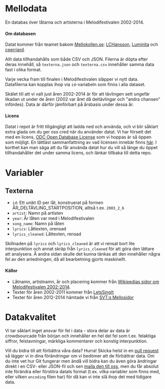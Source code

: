 # Mellodata

En databas över låtarna och artisterna i Melodifestivalen 2002-2014.

#### Om databasen

Datat kommer från teamet bakom [Mellokollen.se](http://www.mellokollen.se): [LCHansson](https://github.com/LCHansson/), [Luminita](https://github.com/luminita) och [cperriard](https://github.com/cperriard).

Allt data tillhandahålls som både CSV och JSON. Filerna är döpta efter deras innehåll, så `texterna.json` och `texterna.csv` innehåller samma data fast i olika format.

Varje vecka fram till finalen i Melodifestivalen släpper vi nytt data. Datafilerna kan kopplas ihop via `id`-variabeln som finns i alla dataset.

Skälet till att vi valt just åren 2002-2014 är för att tävlingen sett ungefär likadan ut under de åren (2002 var året då deltävlingar och "andra chansen" infördes). Data är därför jämförbart på årsbasis under dessa år.

#### Licens

Datat i repot är fritt tillgängligt att ladda ned och använda, och vi blir såklart extra glada om du ger oss cred när du använder datat. Vi har försett det med en licens, [ODC Open Database License](http://opendatacommons.org/licenses/odbl/1.0/) som vi hoppas är så öppen som möjligt. En lättläst sammanfattning av vad licensen innebär finns [här](http://opendatacommons.org/licenses/odbl/summary/). I korthet kan man säga att du får använda datat hur du vill så länge du öppet tillhandahåller det under samma licens, och länkar tillbaka till detta repo.

# Variabler

## Texterna

- `id`: Ett unikt ID per låt, konstruerat på formen ÅR_DELTÄVLING_STARTPOSITION, alltså t.ex. `2003_2_6`
- `artist`: Namn på artisten
- `year`: År låten var med i Melodifestivalen
- `song_name`: Namn på låten
- `lyrics`: Låttexten, orensad
- `lyrics_cleaned`: Låttexten, rensad

Skillnaden på `lyrics` och `lyrics_cleaned` är att vi rensat bort lite interpunktion och annat skräp från `lyrics_cleaned` för att göra den lättare att analysera. Å andra sidan skulle det kunna tänkas att den innehåller några fel av den anledningen, då all bearbetning gjorts maskinellt.

#### Källor

- Låtnamn, artistnamn, år och placering kommer från [Wikipedias sidor om Melodifestivalen 2002-2014](http://sv.wikipedia.org/wiki/Melodifestivalen_2014).
- Texter för åren 2002-2011 kommer från [LetsSingIt](http://artists.letssingit.com/melodifestivalen-olcr2/lyrics)
- Texter för åren 2012-2014 hämtade vi från [SVT:s Mellosidor](http://www.svt.se/melodifestivalen/)

# Datakvalitet

Vi tar såklart inget ansvar för fel i data - stora delar av data är crowdsourcade från början och innehåller en hel del fel som t.ex. felaktiga siffror, felstavningar, märkliga kommentarer och konstig interpunktion.

Vill du bidra till att förbättra våra data? Hurra! Skicka helst in en [pull request](https://help.github.com/articles/using-pull-requests/) så lägger vi in dina förändringar om vi bedömer att de förbättrar data. Om du inte vet hur Git fungerar men ändå vill bidra kan du även göra ändringar direkt i en CSV- eller JSON-fil och sen [maila den till oss](mailto:mail@mellokollen.se), men du får absolut inte förändra eller förstöra datats format (t.ex. vilka variabler som finns med, eller vilken `encoding` filen har) för då kan vi inte slå ihop det med tidigare data.
